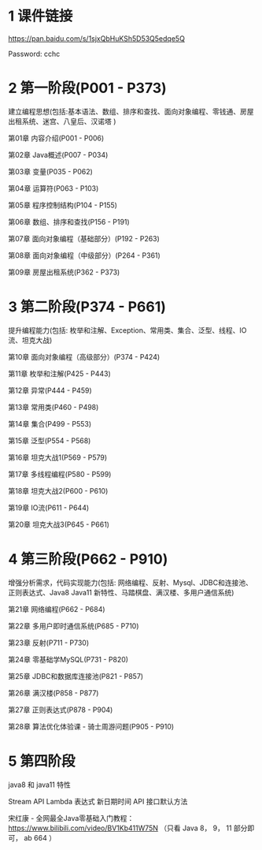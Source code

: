 # 1 课件链接

https://pan.baidu.com/s/1sjxQbHuKSh5D53Q5edqe5Q

Password: cchc

# 2 第一阶段(P001 - P373)

建立编程思想(包括:基本语法、数组、排序和查找、面向对象编程、零钱通、房屋出租系统、迷宫、八皇后、汉诺塔 )

第01章 内容介绍(P001 - P006)

第02章 Java概述(P007 - P034)

第03章 变量(P035 - P062)

第04章 运算符(P063 - P103)

第05章 程序控制结构(P104 - P155)

第06章 数组、排序和查找(P156 - P191)

第07章 面向对象编程（基础部分）(P192 - P263)

第08章 面向对象编程（中级部分）(P264 - P361)

第09章 房屋出租系统(P362 - P373)

# 3 第二阶段(P374 - P661)

提升编程能力(包括: 枚举和注解、Exception、常用类、集合、泛型、线程、IO流、坦克大战) 

第10章 面向对象编程（高级部分）(P374 - P424)

第11章 枚举和注解(P425 - P443)

第12章 异常(P444 - P459)

第13章 常用类(P460 - P498)

第14章 集合(P499 - P553)

第15章 泛型(P554 - P568)

第16章 坦克大战1(P569 - P579)

第17章 多线程编程(P580 - P599)

第18章 坦克大战2(P600 - P610)

第19章 IO流(P611 - P644)

第20章 坦克大战3(P645 - P661)

# 4 第三阶段(P662 - P910)

增强分析需求，代码实现能力(包括: 网络编程、反射、Mysql、JDBC和连接池、正则表达式、Java8 Java11 新特性、马踏棋盘、满汉楼、多用户通信系统)

第21章 网络编程(P662 - P684)

第22章 多用户即时通信系统(P685 - P710)

第23章 反射(P711 - P730)

第24章 零基础学MySQL(P731 - P820)

第25章 JDBC和数据库连接池(P821 - P857)

第26章 满汉楼(P858 - P877)

第27章 正则表达式(P878 - P904)

第28章 算法优化体验课 - 骑士周游问题(P905 - P910)

# 5 第四阶段

java8 和 java11 特性

Stream API
Lambda 表达式
新日期时间 API
接口默认方法

 宋红康 - 全网最全Java零基础入门教程：https://www.bilibili.com/video/BV1Kb411W75N （只看 Java 8， 9， 11  部分即可， ab 664 ）
